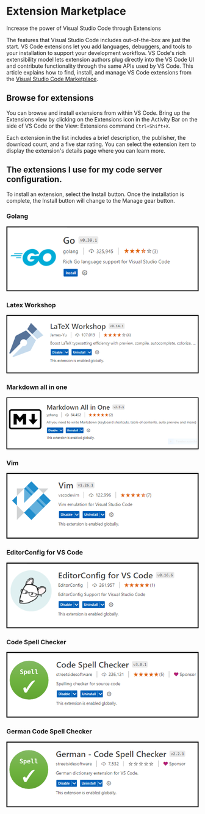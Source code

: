 # Extension Marketplace

Increase the power of Visual Studio Code through Extensions

The features that Visual Studio Code includes out-of-the-box are just the start. VS Code extensions let you add languages, debuggers, and tools to your installation to support your development workflow. VS Code's rich extensibility model lets extension authors plug directly into the VS Code UI and contribute functionality through the same APIs used by VS Code. This article explains how to find, install, and manage VS Code extensions from the [Visual Studio Code Marketplace](https://marketplace.visualstudio.com/VSCode).

## Browse for extensions
You can browse and install extensions from within VS Code. Bring up the Extensions view by clicking on the Extensions icon in the Activity Bar on the side of VS Code or the View: Extensions command `Ctrl+Shift+X`.

Each extension in the list includes a brief description, the publisher, the download count, and a five star rating. You can select the extension item to display the extension's details page where you can learn more.

## The extensions I use for my code server configuration.

To install an extension, select the Install button. Once the installation is complete, the Install button will change to the Manage gear button.

### Golang

<img src="images/golang.png" alt="Golang">

### Latex Workshop

<img src="images/latex-workshop.png" alt="LaTeX Workshop">

### Markdown all in one

<img src="images/markdown-all-in-one.png" alt="Markdown all in one">

### Vim

<img src="images/vim.png" alt="Vim">

### EditorConfig for VS Code

<img src="images/editor-config.png" alt="EditorConfig for VS Code">

### Code Spell Checker

<img src="images/code-spell-checker.png" alt="Code Spell Checker">

### German Code Spell Checker

<img src="images/german-code-spell-checker.png" alt="German - Code Spell Checker">
